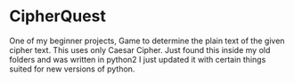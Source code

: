 # CipherQuest
One of my beginner projects, Game to determine the plain text of the given cipher text. This uses only Caesar Cipher.
Just found this inside my old folders and was written in python2 I just updated it with certain things suited for new versions of python.
